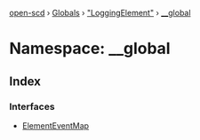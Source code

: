 [open-scd](../README.md) › [Globals](../globals.md) › ["LoggingElement"](_loggingelement_.md) › [__global](_loggingelement_.__global.md)

# Namespace: __global

## Index

### Interfaces

* [ElementEventMap](../interfaces/_loggingelement_.__global.elementeventmap.md)
